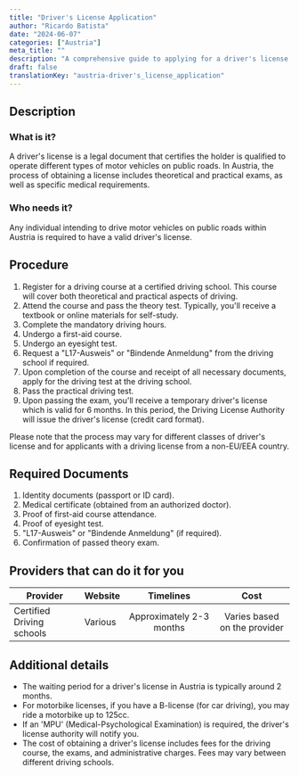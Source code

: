 ```yaml
---
title: "Driver's License Application"
author: "Ricardo Batista"
date: "2024-06-07"
categories: ["Austria"]
meta_title: ""
description: "A comprehensive guide to applying for a driver's license in Austria"
draft: false
translationKey: "austria-driver's_license_application"
---
```


## Description
### What is it?
A driver's license is a legal document that certifies the holder is qualified to operate different types of motor vehicles on public roads. 
In Austria, the process of obtaining a license includes theoretical and practical exams, as well as specific medical requirements.

### Who needs it?
Any individual intending to drive motor vehicles on public roads within Austria is required to have a valid driver's license.

## Procedure
1. Register for a driving course at a certified driving school. This course will cover both theoretical and practical aspects of driving.
2. Attend the course and pass the theory test. Typically, you'll receive a textbook or online materials for self-study.   
3. Complete the mandatory driving hours.
4. Undergo a first-aid course.    
5. Undergo an eyesight test.
6. Request a "L17-Ausweis" or "Bindende Anmeldung" from the driving school if required.
7. Upon completion of the course and receipt of all necessary documents, apply for the driving test at the driving school.   
8. Pass the practical driving test.
9. Upon passing the exam, you'll receive a temporary driver's license which is valid for 6 months. In this period, the Driving License Authority will issue the driver's license (credit card format).

Please note that the process may vary for different classes of driver's license and for applicants with a driving license from a non-EU/EEA country.

## Required Documents
1. Identity documents (passport or ID card).
2. Medical certificate (obtained from an authorized doctor).
3. Proof of first-aid course attendance.
4. Proof of eyesight test.
5. "L17-Ausweis" or "Bindende Anmeldung" (if required).
6. Confirmation of passed theory exam.

## Providers that can do it for you

| Provider        |     Website               |     Timelines    |       Cost      |
| --------------- | ----------------- |  :-------------: | :-------------: |
| Certified Driving schools  |  Various         |  Approximately 2-3 months          |   Varies based on the provider      |

## Additional details
- The waiting period for a driver's license in Austria is typically around 2 months.
- For motorbike licenses, if you have a B-license (for car driving), you may ride a motorbike up to 125cc. 
- If an 'MPU' (Medical-Psychological Examination) is required, the driver's license authority will notify you.
- The cost of obtaining a driver's license includes fees for the driving course, the exams, and administrative charges. Fees may vary between different driving schools.